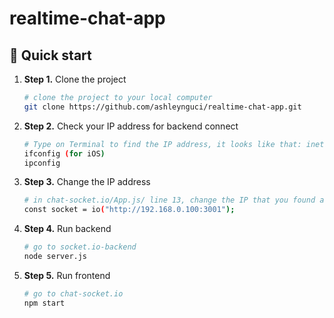 # realtime-chat-app

## 🚀 Quick start

1.  **Step 1.**
    Clone the project
    ```sh
    # clone the project to your local computer
    git clone https://github.com/ashleynguci/realtime-chat-app.git
    ```
1.  **Step 2.**
    Check your IP address for backend connect
    ```sh
    # Type on Terminal to find the IP address, it looks like that: inet 192.168.0.100 netmask 0xffffff00 broadcast 192.168.0.255. Take the 192.168.0.100 part/
    ifconfig (for iOS)
    ipconfig
    ```
1.  **Step 3.**
    Change the IP address
    ```sh
    # in chat-socket.io/App.js/ line 13, change the IP that you found above, and add to the link below, remember add :3001 at the end
    const socket = io("http://192.168.0.100:3001");
    ```
1.  **Step 4.**
    Run backend
    ```sh
    # go to socket.io-backend
    node server.js
    ```
1.  **Step 5.**
    Run frontend
    ```sh
    # go to chat-socket.io
    npm start
    ```
